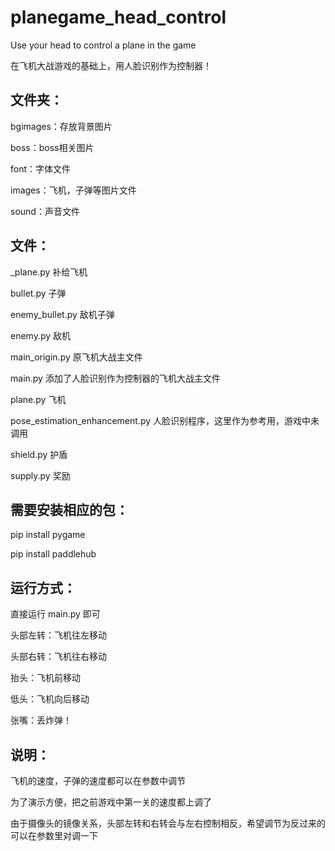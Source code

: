 # planegame_head_control
Use your head to control a plane in the game

在飞机大战游戏的基础上，用人脸识别作为控制器！

## 文件夹：
bgimages：存放背景图片

boss：boss相关图片

font：字体文件

images：飞机，子弹等图片文件

sound：声音文件

## 文件：
_plane.py 补给飞机

bullet.py 子弹

enemy_bullet.py 敌机子弹

enemy.py 敌机

main_origin.py 原飞机大战主文件

main.py 添加了人脸识别作为控制器的飞机大战主文件

plane.py 飞机

pose_estimation_enhancement.py 人脸识别程序，这里作为参考用，游戏中未调用

shield.py 护盾

supply.py 奖励

## 需要安装相应的包：
pip install pygame

pip install paddlehub

## 运行方式：
直接运行 main.py 即可

头部左转：飞机往左移动

头部右转：飞机往右移动

抬头：飞机前移动

低头：飞机向后移动

张嘴：丢炸弹！


## 说明：
飞机的速度，子弹的速度都可以在参数中调节

为了演示方便，把之前游戏中第一关的速度都上调了

由于摄像头的镜像关系，头部左转和右转会与左右控制相反，希望调节为反过来的可以在参数里对调一下

